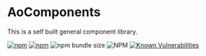 # AoComponents

This is a self built general component library.

[![npm](https://img.shields.io/npm/dm/ao-components)](https://www.npmjs.com/package/ao-components)
[![npm](https://img.shields.io/npm/v/ao-components?color=%2346c018)](https://www.npmjs.com/package/ao-components)
![npm bundle size](https://img.shields.io/bundlephobia/min/ao-components?color=%2346c018)
![NPM](https://img.shields.io/npm/l/ao-components?color=%252346c018)
[![Known Vulnerabilities](https://snyk.io/test/github/GHBJayce/ao-components/badge.svg?targetFile=package.json)](https://snyk.io/test/github/GHBJayce/ao-components?targetFile=package.json)

